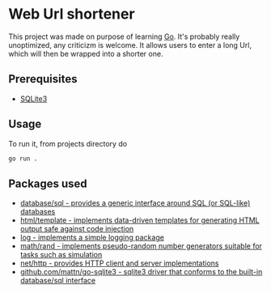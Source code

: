 
# Web Url shortener

This project was made on purpose of learning [Go](https://go.dev/). It's probably really unoptimized, any criticizm is welcome.
It allows users to enter a long Url, which will then be wrapped into a shorter one.

## Prerequisites
- [SQLite3](https://www.sqlite.org/)

## Usage

To run it, from projects directory do

```bash
go run .
```
## Packages used

 - [database/sql - provides a generic interface around SQL (or SQL-like) databases](https://pkg.go.dev/database/sql)
 -	[html/template                    - implements data-driven templates for generating HTML output safe against code injection](https://pkg.go.dev/html/template)
 -	[log                - implements a simple logging package](https://pkg.go.dev/log)
 -	[math/rand         - implements pseudo-random number generators suitable for tasks such as simulation](https://pkg.go.dev/math/rand)
 -	[net/http - provides HTTP client and server implementations](https://pkg.go.dev/net/http)
 -	[github.com/mattn/go-sqlite3 - sqlite3 driver that conforms to the built-in database/sql interface](https://github.com/mattn/go-sqlite3)
